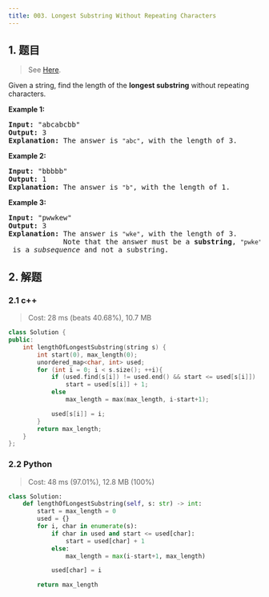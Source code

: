 ```yaml
---
title: 003. Longest Substring Without Repeating Characters
---
```


## 1. 题目

> See [Here](https://leetcode.com/problems/longest-substring-without-repeating-characters/).

<div><p>Given a string, find the length of the <b>longest substring</b> without repeating characters.</p>

<div>
<p><strong>Example 1:</strong></p>

<pre><strong>Input: </strong><span id="example-input-1-1">"abcabcbb"</span>
<strong>Output: </strong><span id="example-output-1">3 
<strong>Explanation:</strong></span> The answer is <code>"abc"</code>, with the length of 3. 
</pre>

<div>
<p><strong>Example 2:</strong></p>

<pre><strong>Input: </strong><span id="example-input-2-1">"bbbbb"</span>
<strong>Output: </strong><span id="example-output-2">1
</span><span id="example-output-1"><strong>Explanation: </strong>T</span>he answer is <code>"b"</code>, with the length of 1.
</pre>

<div>
<p><strong>Example 3:</strong></p>

<pre><strong>Input: </strong><span id="example-input-3-1">"pwwkew"</span>
<strong>Output: </strong><span id="example-output-3">3
</span><span id="example-output-1"><strong>Explanation: </strong></span>The answer is <code>"wke"</code>, with the length of 3. 
             Note that the answer must be a <b>substring</b>, <code>"pwke"</code> is a <i>subsequence</i> and not a substring.
</pre>
</div>
</div>
</div>
</div>

## 2. 解题

### 2.1 c++

> Cost: 28 ms (beats 40.68%), 10.7 MB

```cpp
class Solution {
public:
    int lengthOfLongestSubstring(string s) {
        int start(0), max_length(0);
        unordered_map<char, int> used;
        for (int i = 0; i < s.size(); ++i){
            if (used.find(s[i]) != used.end() && start <= used[s[i]])
                start = used[s[i]] + 1;
            else
                max_length = max(max_length, i-start+1);

            used[s[i]] = i;
        }
        return max_length;
    }
};
```

### 2.2 Python

> Cost: 48 ms (97.01%), 12.8 MB (100%)

```python
class Solution:
    def lengthOfLongestSubstring(self, s: str) -> int:
        start = max_length = 0
        used = {}
        for i, char in enumerate(s):
            if char in used and start <= used[char]:
                start = used[char] + 1
            else:
                max_length = max(i-start+1, max_length)

            used[char] = i

        return max_length
```
